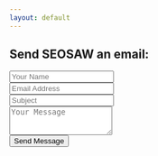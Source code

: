 ```yaml
---
layout: default
---
```


<!-- contact form start -->
<section id="contact-form">
<div class="container">

<h1>Send SEOSAW an email:</h1>

<form action="https://formspree.io/f/xnqwojbr" class="contact" method="POST">
<div class="form-group">
      <div class="form-item">
	<input type="text" class="form-control" name="_name" placeholder="Your Name" required>
  </div>
      <div class="form-item">
	<input type="email" class="form-control" name="_replyto" placeholder="Email Address" required>
  </div>
      <div class="form-item">
	<input type="text" class="form-control" name="_subject" placeholder="Subject" required>
  </div>
</div>
<div class="form-group">
      <div class="form-item">
	<textarea class="form-text" rows="3" name="content" placeholder="Your Message" required></textarea>
  </div>
	<div class="landing-btn-wrapper">
		<button class="landing-btn btn btn-default" type="submit">Send Message</button>
	</div>
</div>
</form>

</div>
</section>
